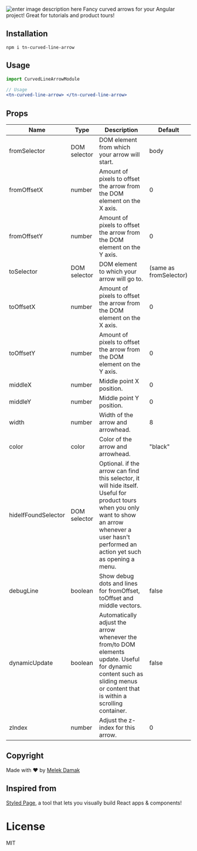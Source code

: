 ![enter image description here](https://github.com/MelekDamak/curved-line-arrow-angular/blob/master/images/example.PNG)
Fancy curved arrows for your Angular project! Great for tutorials and product tours!



## Installation

`npm i tn-curved-line-arrow`

## Usage

```jsx
import CurvedLineArrowModule

// Usage
<tn-curved-line-arrow> </tn-curved-line-arrow>
```

## Props
|Name|Type|Description|Default|
|--- |--- |--- |--- |
|fromSelector|DOM selector|DOM element from which your arrow will start.|body|
|fromOffsetX|number|Amount of pixels to offset the arrow from the DOM element on the X axis.|0|
|fromOffsetY|number|Amount of pixels to offset the arrow from the DOM element on the Y axis.|0|
|toSelector|DOM selector|DOM element to which your arrow will go to.|(same as fromSelector)|
|toOffsetX|number|Amount of pixels to offset the arrow from the DOM element on the X axis.|0|
|toOffsetY|number|Amount of pixels to offset the arrow from the DOM element on the Y axis.|0|
|middleX|number|Middle point X position.|0|
|middleY|number|Middle point Y position.|0|
|width|number|Width of the arrow and arrowhead.|8|
|color|color|Color of the arrow and arrowhead.|"black"|
|hideIfFoundSelector|DOM selector|Optional. if the arrow can find this selector, it will hide itself. Useful for product tours when you only want to show an arrow whenever a user hasn't performed an action yet such as opening a menu.||
|debugLine|boolean|Show debug dots and lines for fromOffset, toOffset and middle vectors.|false|
|dynamicUpdate|boolean|Automatically adjust the arrow whenever the from/to DOM elements update. Useful for dynamic content such as sliding menus or content that is within a scrolling container.|false|
|zIndex|number|Adjust the z-index for this arrow.|0|

## Copyright



Made with ❤️ by [Melek Damak](https://www.facebook.com/Malik.Damak.MD/)


## Inspired from

 [Styled Page](https://react-curved-arrow.nickjanssen.com), a tool that lets you visually build React apps & components!

# License
MIT
